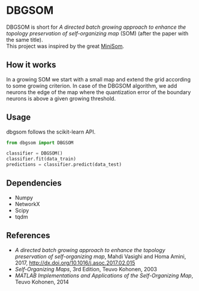 # DBGSOM
DBGSOM is short for _A directed batch growing approach to enhance the topology preservation of self-organizing map_ (SOM) (after the paper with the same title).  
This project was inspired by the great [MiniSom](https://github.com/JustGlowing/minisom).

## How it works
In a growing SOM we start with a small map and extend the grid according to some growing criterion. In case of the DBGSOM algorithm, we add neurons the edge of the map where the quantization error of the boundary neurons is above a given growing threshold.

## Usage
dbgsom follows the scikit-learn API. 
```Python
from dbgsom import DBGSOM

classifier = DBGSOM()
classifier.fit(data_train)
predictions = classifier.predict(data_test)

```

## Dependencies
- Numpy
- NetworkX
- Scipy
- tqdm

## References
- _A directed batch growing approach to enhance the topology preservation of self-organizing map_, Mahdi Vasighi and Homa Amini, 2017, http://dx.doi.org/10.1016/j.asoc.2017.02.015
- _Self-Organizing Maps_, 3rd Edition, Teuvo Kohonen, 2003
- _MATLAB Implementations and Applications of the Self-Organizing Map_, Teuvo Kohonen, 2014
